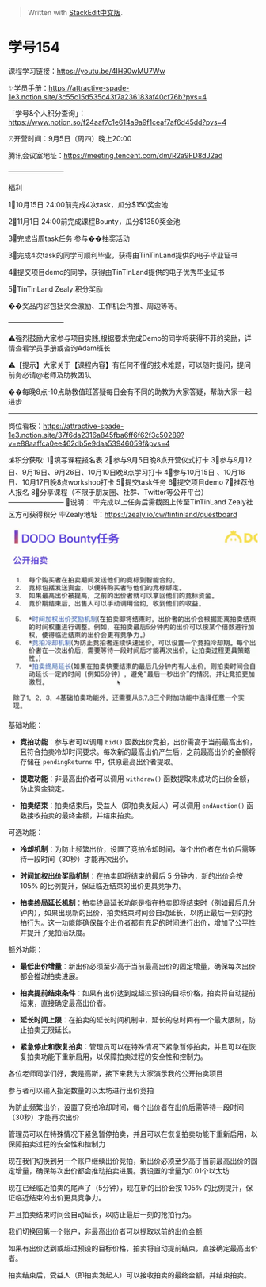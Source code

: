 


> Written with [StackEdit中文版](https://stackedit.cn/).

# **学号154**

课程学习链接：https://youtu.be/4IH90wMU7Ww

✨学员手册：https://attractive-spade-1e3.notion.site/3c55c15d535c43f7a236183af40cf76b?pvs=4

「学号&个人积分查询」：https://www.notion.so/f24aaf7c1e614a9a9f1ceaf7af6d45dd?pvs=4

⏰开营时间：9月5日（周四）晚上20:00

腾讯会议室地址：https://meeting.tencent.com/dm/R2a9FD8dJ2ad

————————

福利

1⃣️10月15日 24:00前完成4次task，瓜分$150奖金池

2⃣️11月1日 24:00前完成课程Bounty，瓜分$1350奖金池

3⃣️完成当周task任务 参与��抽奖活动

3⃣️完成4次task的同学可顺利毕业，获得由TinTinLand提供的电子毕业证书

4⃣️提交项目demo的同学，获得由TinTinLand提供的电子优秀毕业证书

5⃣️TinTinLand Zealy 积分奖励

��奖品内容包括奖金激励、工作机会内推、周边等等。

————————

⚠️强烈鼓励大家参与项目实践,根据要求完成Demo的同学将获得不菲的奖励，详情查看学员手册或咨询Adam班长

⚠️【提示】大家关于【课程内容】有任何不懂的技术难题，可以随时提问，提问前务必请@老师及助教团队

��每晚8点-10点助教值班答疑每日会有不同的助教为大家答疑，帮助大家一起进步

-------------------------

岗位看板：https://attractive-spade-1e3.notion.site/37f6da2316a845fba6ff6f62f3c50289?v=e88aaffca0ee462db5e9daa53946059f&pvs=4

💰积分获取:
1⃣️填写课程报名表
2⃣️参与9月5日晚8点开营仪式打卡
3⃣️参与9月12日、9月19日、9月26日、10月10日晚8点学习打卡
4⃣️参与10月15日 、10月16日、10月17日晚8点workshop打卡
5⃣️提交task任务
6⃣️提交项目demo
7⃣️推荐他人报名
8⃣️分享课程（不限于朋友圈、社群、Twitter等公开平台）
————————
🧨说明：
🪧完成以上任务后需截图上传至TinTinLand Zealy社区方可获得积分
🪧Zealy地址：https://zealy.io/cw/tintinland/questboard

![输入图片说明](/imgs/2024-10-25/5gzQMzFZ1IzPPQYW.png)


基础功能：

-   **竞拍功能**：参与者可以调用 `bid()` 函数出价竞拍，出价需高于当前最高出价，且符合拍卖冷却时间要求。每次新的最高出价产生后，之前最高出价的金额将存储在 `pendingReturns` 中，供原最高出价者提取。

-   **提取功能**：非最高出价者可以调用 `withdraw()` 函数提取未成功的出价金额，防止资金锁定。

-   **拍卖结束**：拍卖结束后，受益人（即拍卖发起人）可以调用 `endAuction()` 函数接收拍卖的最终金额，并结束拍卖。

可选功能：

-   **冷却机制**：为防止频繁出价，设置了竞拍冷却时间，每个出价者在出价后需等待一段时间（30秒）才能再次出价。

-   **时间加权出价奖励机制**：在拍卖即将结束的最后 5 分钟内，新的出价会按 105% 的比例提升，保证临近结束的出价更具竞争力。

- **拍卖终局延长机制**：拍卖终局延长功能是指在拍卖即将结束时（例如最后几分钟内），如果出现新的出价，拍卖结束时间会自动延长，以防止最后一刻的抢拍行为。这一功能能确保每个出价者都有充足的时间进行出价，增加了公平性并提升了竞拍活跃度。

额外功能：

-   **最低出价增量**：新出价必须至少高于当前最高出价的固定增量，确保每次出价都会推动拍卖进展。

-   **拍卖提前结束条件**：如果有出价达到或超过预设的目标价格，拍卖将自动提前结束，直接确定最高出价者。

-   **延长时间上限**：在拍卖的延长时间机制中，延长的总时间有一个最大限制，防止拍卖无限延长。

-   **紧急停止和恢复拍卖**：管理员可以在特殊情况下紧急暂停拍卖，并且可以在恢复拍卖功能下重新启用，以保障拍卖过程的安全性和控制力。

各位老师同学们好，我是高斯，接下来我为大家演示我的公开拍卖项目

参与者可以输入指定数量的以太坊进行出价竞拍

为防止频繁出价，设置了竞拍冷却时间，每个出价者在出价后需等待一段时间（30秒）才能再次出价

管理员可以在特殊情况下紧急暂停拍卖，并且可以在恢复拍卖功能下重新启用，以保障拍卖过程的安全性和控制力

现在我们切换到另一个账户继续出价竞拍，新出价必须至少高于当前最高出价的固定增量，确保每次出价都会推动拍卖进展。我设置的增量为0.01个以太坊

现在已经临近拍卖的尾声了（5分钟），现在新的出价会按 105% 的比例提升，保证临近结束的出价更具竞争力。

并且拍卖结束时间会自动延长，以防止最后一刻的抢拍行为。

我们切换回第一个账户，非最高出价者可以提取以前的出价金额

如果有出价达到或超过预设的目标价格，拍卖将自动提前结束，直接确定最高出价者。

拍卖结束后，受益人（即拍卖发起人）可以接收拍卖的最终金额，并结束拍卖。


<!--stackedit_data:
eyJoaXN0b3J5IjpbMTg1NzMxNzc1NywxMTMyMzAzNDI2LDEzMT
c4MDUwNjQsMTk5OTE4OTcyLC0yMDY0ODIyMzE0LDE3Njg1NDEx
NCwtMTE5MDg3Njk5Nl19
-->